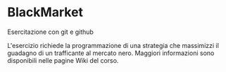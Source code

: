 # BlackMarket
Esercitazione con git e github

L'esercizio richiede la programmazione di una strategia che massimizzi il guadagno di un trafficante al mercato nero.
Maggiori informazioni sono disponibili nelle pagine Wiki del corso.
